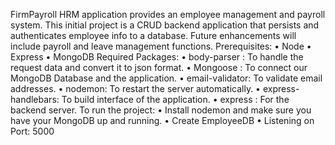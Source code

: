 FirmPayroll HRM application provides an employee management and payroll system.  This initial project is a CRUD backend application that persists and authenticates employee info to a database. Future enhancements will include payroll and leave management functions. 
Prerequisites:
•	Node 
•	Express 
•	MongoDB 
Required Packages:
•	body-parser : To handle the request data and convert it to json format.
•	Mongoose : To connect our MongoDB Database and the application. 
•	email-validator: To validate email addresses.
•	nodemon: To restart the server automatically.
•	express-handlebars: To build interface of the application. 
•	express : For the backend server. 
To run the project:
•	Install nodemon and make sure you have your MongoDB up and running.
•	Create EmployeeDB
•	Listening on Port: 5000
